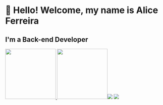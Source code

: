 # 👋 Hello! Welcome, my name is Alice Ferreira 
## I'm a Back-end Developer

<div>
  <a href="https://github.com/Malicef">
    <img height="160em" src="https://github-readme-stats.vercel.app/api/top-langs/?username=Malicef&layout=compact&langs_count=7&theme=dracula"/> <img height="160em" src="/> 
  </a>
</div>


<br /> ## Contacts: <br />

<div>

<a href="https://www.instagram.com/webmalli/" target="_blank"><img src="https://img.shields.io/badge/-Instagram-%23E4405F?style=for-the-badge&logo=instagram&logoColor=white" target="_blank"></a>
<a href="https://www.linkedin.com/in/alice-ferreira-dev/" target="_blank"><img src="https://img.shields.io/badge/-LinkedIn-%230077B5?style=for-the-badge&logo=linkedin&logoColor=white" target="_blank"></a>   
</div>

          
           






           
           
          
          
          
